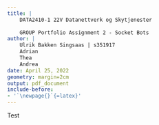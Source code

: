 ```yaml
---
title: |
    DATA2410-1 22V Datanettverk og Skytjenester
    
    GROUP Portfolio Assignment 2 - Socket Bots
author: | 
    Ulrik Bakken Singsaas | s351917
    Adrian
    Thea
    Andrea
date: April 25, 2022
geometry: margin=2cm
output: pdf_document
include-before:
- '`\newpage{}`{=latex}'
---
```


<!--  command to run: 
pandoc rapport.md -s -o rapport.pdf --pdf-engine=xelatex --variable monofont="SFMono Nerd Font Mono" --toc --highlight-style=tango
 -->

Test